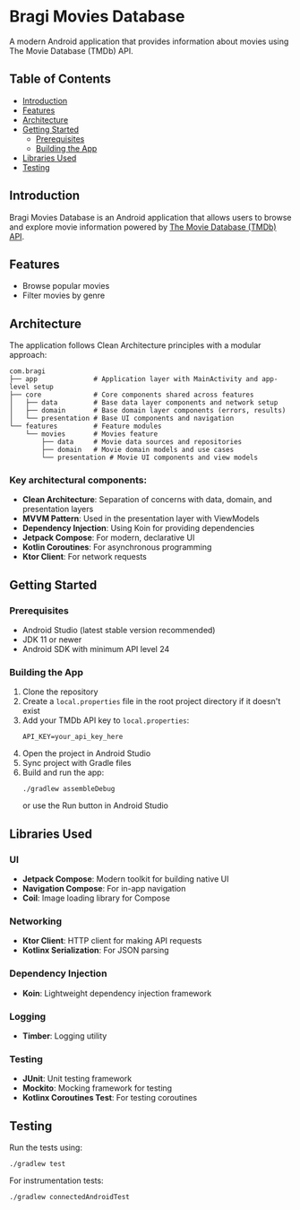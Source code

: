 # Bragi Movies Database

A modern Android application that provides information about movies using The Movie Database (TMDb)
API.

## Table of Contents

- [Introduction](#introduction)
- [Features](#features)
- [Architecture](#architecture)
- [Getting Started](#getting-started)
    - [Prerequisites](#prerequisites)
    - [Building the App](#building-the-app)
- [Libraries Used](#libraries-used)
- [Testing](#testing)

## Introduction

Bragi Movies Database is an Android application that allows users to browse and explore movie
information powered
by [The Movie Database (TMDb) API](https://www.themoviedb.org/documentation/api).

## Features

- Browse popular movies
- Filter movies by genre

## Architecture

The application follows Clean Architecture principles with a modular approach:

```
com.bragi
├── app              # Application layer with MainActivity and app-level setup
├── core             # Core components shared across features
│   ├── data         # Base data layer components and network setup
│   ├── domain       # Base domain layer components (errors, results)
│   └── presentation # Base UI components and navigation
└── features         # Feature modules
    └── movies       # Movies feature
        ├── data     # Movie data sources and repositories
        ├── domain   # Movie domain models and use cases
        └── presentation # Movie UI components and view models
```

### Key architectural components:

- **Clean Architecture**: Separation of concerns with data, domain, and presentation layers
- **MVVM Pattern**: Used in the presentation layer with ViewModels
- **Dependency Injection**: Using Koin for providing dependencies
- **Jetpack Compose**: For modern, declarative UI
- **Kotlin Coroutines**: For asynchronous programming
- **Ktor Client**: For network requests

## Getting Started

### Prerequisites

- Android Studio (latest stable version recommended)
- JDK 11 or newer
- Android SDK with minimum API level 24

### Building the App

1. Clone the repository
2. Create a `local.properties` file in the root project directory if it doesn't exist
3. Add your TMDb API key to `local.properties`:
   ```
   API_KEY=your_api_key_here
   ```
4. Open the project in Android Studio
5. Sync project with Gradle files
6. Build and run the app:
   ```
   ./gradlew assembleDebug
   ```
   or use the Run button in Android Studio

## Libraries Used

### UI

- **Jetpack Compose**: Modern toolkit for building native UI
- **Navigation Compose**: For in-app navigation
- **Coil**: Image loading library for Compose

### Networking

- **Ktor Client**: HTTP client for making API requests
- **Kotlinx Serialization**: For JSON parsing

### Dependency Injection

- **Koin**: Lightweight dependency injection framework

### Logging

- **Timber**: Logging utility

### Testing

- **JUnit**: Unit testing framework
- **Mockito**: Mocking framework for testing
- **Kotlinx Coroutines Test**: For testing coroutines

## Testing

Run the tests using:

```
./gradlew test
```

For instrumentation tests:

```
./gradlew connectedAndroidTest
```